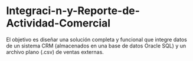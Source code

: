 # Integraci-n-y-Reporte-de-Actividad-Comercial
El objetivo es diseñar una solución completa y funcional que integre datos de un sistema CRM (almacenados en una base de datos Oracle SQL) y un archivo plano (.csv) de ventas externas.
